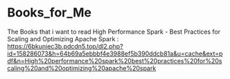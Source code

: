 # Books_for_Me
The Books that i want to read 
  High Performance Spark - Best Practices for Scaling and Optimizing Apache Spark : 
    https://6bkuniec3b.pdcdn5.top/dl2.php?id=158286073&h=64b69a5ebbbf4e3988ef5b390ddcb81a&u=cache&ext=pdf&n=High%20performance%20spark%20best%20practices%20for%20scaling%20and%20optimizing%20apache%20spark
      
